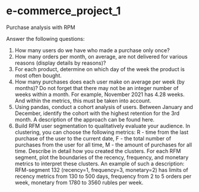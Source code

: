 # e-commerce_project_1
Purchase analysis with RPM

Answer the following questions:

1. How many users do we have who made a purchase only once?
2. How many orders per month, on average, are not delivered for various reasons (display details by reasons)?
3. For each product, determine on which day of the week the product is most often bought.
4. How many purchases does each user make on average per week (by months)? Do not forget that there may not be an integer number of weeks within a month. For example, November 2021 has 4.28 weeks. And within the metrics, this must be taken into account.
5. Using pandas, conduct a cohort analysis of users. Between January and December, identify the cohort with the highest retention for the 3rd month. A description of the approach can be found here.
6. Build RFM user segmentation to qualitatively evaluate your audience. In clustering, you can choose the following metrics: R - time from the last purchase of the user to the current date, F - the total number of purchases from the user for all time, M - the amount of purchases for all time. Describe in detail how you created the clusters. For each RFM segment, plot the boundaries of the recency, frequency, and monetary metrics to interpret these clusters. An example of such a description: RFM-segment 132 (recency=1, frequency=3, monetary=2) has limits of recency metrics from 130 to 500 days, frequency from 2 to 5 orders per week, monetary from 1780 to 3560 rubles per week.
